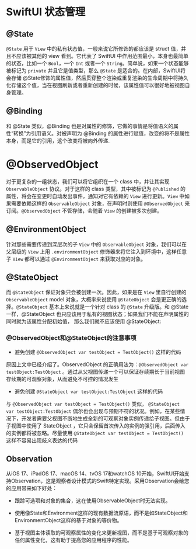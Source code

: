 # SwiftUI 状态管理

## @State

`@State` 用于 `View` 中的私有状态值，一般来说它所修饰的都应该是 struct 值，并且不应该被其他的 view 看到。它代表了 SwiftUI 中作用范围最小，本身也最简单的状态，比如一个 `Bool`，一个 `Int` 或者一个 `String`。简单说，如果一个状态能够被标记为 `private` 并且它是值类型，那么 `@State` 是适合的。在内部，SwiftUI将会存储 @State修饰的属性值，然后贯穿整个渲染或重复渲染的生命周期中将持久化存储这个值，当在视图刷新或者重新创建的时候，该属性值可以很好地被视图自身管理。

## @Binding

和 @State 类似，@Binding 也是对属性的修饰，它做的事情是将值语义的属性“转换”为引用语义。对被声明为 @Binding 的属性进行赋值，改变的将不是属性本身，而是它的引用，这个改变将被向外传递.

# @ObservedObject

对于更复杂的一组状态，我们可以将它组织在一个 class 中，并让其实现 `ObservableObject` 协议。对于这样的 class 类型，其中被标记为 `@Published` 的属性，将会在变更时自动发出事件，通知对它有依赖的 `View` 进行更新。`View` 中如果需要依赖这样的 `ObservableObject` 对象，在声明时则使用 `@ObservedObject` 来订阅。`@ObservedObject` 不管存储，会随着 `View` 的创建被多次创建。

## @EnvironmentObject

针对那些需要传递到深层次的子 `View` 中的 `ObservableObject` 对象，我们可以在父层级的 `View` 上用 `.environmentObject` 修饰器来将它注入到环境中，这样任意子 `View` 都可以通过 `@EnvironmentObject` 来获取对应的对象。

## @StateObject

而 `@StateObject` 保证对象只会被创建一次。因此，如果是在 `View` 里自行创建的 `ObservableObject` model 对象，大概率来说使用 `@StateObject` 会是更正确的选择。`@StateObject` 基本上来说就是一个针对 class 的 `@State` 升级版。和 @State 一样，@StateObject 也只应该用于私有的视图状态；如果我们不能在声明属性的同时就为该属性分配初始值， 那么我们就不应该使用 @StateObject:

### @ObservedObject和@StateObject的注意事项

- 避免创建 `@ObservedObject var testObject = TestObject()` 这样的代码

原因上文中已经介绍了。ObservedObject 的正确用法为：`@ObservedObject var testObject:TestObject` 。通过从父视图传递一个可以保证存续期长于当前视图存续期的可观察对象，从而避免不可控的情况发生

- 避免创建 `@StateObject var testObject:TestObject` 这样的代码

与 `@ObservedObject var testObject = TestObject()` 类似， `@StateObject var testObject:TestObject` 偶尔也会出现与预期不符的状况。例如，在某些情况下，开发者需要父视图不断地生成全新的可观察对象实例传递给子视图。但由于子视图中使用了 StateObject ，它只会保留首次传入的实例的强引用，后面传入的实例都将被忽略。尽量使用 `@StateObject var testObject = TestObject()` 这样不容易出现歧义表达的代码



## Observation

从iOS 17、iPadOS 17、macOS 14、tvOS 17和watchOS 10开始，SwiftUI开始支持Observation，这是观察者设计模式的Swift特定实现。采用Observation会给您的应用带来如下好处：

* 跟踪可选项和对象的集合，这在使用ObservableObject时无法实现。

* 使用像State和Environment这样的现有数据流原语，而不是如StateObject和EnvironmentObject这样的基于对象的等价物。

* 基于视图主体读取的可观察属性的变化来更新视图，而不是基于可观察对象的任何属性变化，这有助于提高您的应用程序的性能。